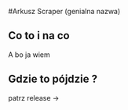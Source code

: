 #Arkusz Scraper
(genialna nazwa)

## Co to i na co
A bo ja wiem

## Gdzie to pójdzie ?
patrz release ->

